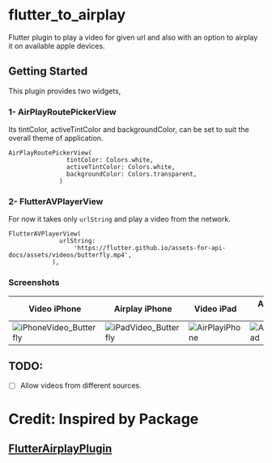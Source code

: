 # flutter_to_airplay

Flutter plugin to play a video for given url and also with an option to airplay it on available apple devices.

## Getting Started

This plugin provides two widgets,

### 1- AirPlayRoutePickerView

Its tintColor, activeTintColor and backgroundColor, can be set to suit the overall theme of application.

```
AirPlayRoutePickerView(
                tintColor: Colors.white,
                activeTintColor: Colors.white,
                backgroundColor: Colors.transparent,
              )
```


### 2- FlutterAVPlayerView

For now it takes only `urlString` and play a video from the network.

```
FlutterAVPlayerView(
              urlString:
                  'https://flutter.github.io/assets-for-api-docs/assets/videos/butterfly.mp4',
            ),
```

### Screenshots

Video iPhone | Airplay iPhone | Video iPad | Airplay iPad
------------ | -------------|--------------|--------------
![iPhoneVideo_Butterfly](https://github.com/MrJai/flutter_to_airplay/blob/master/example/screenshots/iPhoneVideo_Butterfly.png) | ![iPadVideo_Butterfly](https://github.com/MrJai/flutter_to_airplay/blob/master/example/screenshots/iPhoneAirplayView.png) | ![AirPlayiPhone](https://github.com/MrJai/flutter_to_airplay/blob/master/example/screenshots/iPadVideo_Butterfly.png) | ![AirPlayiPad](https://github.com/MrJai/flutter_to_airplay/blob/master/example/screenshots/iPadAirplayView.png)

## TODO: 

- [ ] Allow videos from different sources.


# Credit: Inspired by Package 
## [FlutterAirplayPlugin](https://github.com/nksteven/FlutterAirplayPlugin)